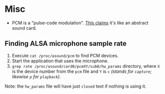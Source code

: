 # Misc

* PCM is a "pulse-code modulation". [This claims](https://alsa.opensrc.org/Pcm-device) it's like an abstract sound card.

## Finding ALSA microphone sample rate

1. Execute `cat /proc/asound/pcm` to find PCM devices.
2. Start the application that uses the microphone.
3. `grep rate /proc/asound/card0/pcmXY/sub0/hw_params` directory, where `X` is the device number from the `pcm` file and `Y` is `c` *(stands for `capture`; likewise `p` for `playback`)*.

Note: the `hw_params` file will have just `closed` text if nothing is using it.
